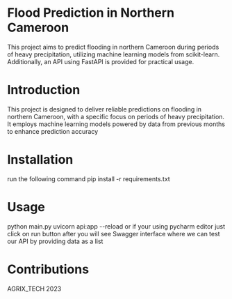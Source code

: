 
# Flood Prediction in Northern Cameroon
This project aims to predict flooding in northern Cameroon during periods of heavy precipitation, utilizing machine learning models from scikit-learn. Additionally, an API using FastAPI is provided for practical usage.

# Introduction

This project is designed to deliver reliable predictions on flooding in northern Cameroon, with a specific focus on periods of heavy precipitation. It employs machine learning models powered by data from previous months to enhance prediction accuracy
# Installation
run the following command
pip install -r requirements.txt

# Usage

python main.py
uvicorn api:app --reload
or if your using pycharm editor just click on run button
after you will see Swagger interface where we can test our API by providing data as a list

# Contributions
AGRIX_TECH 2023
